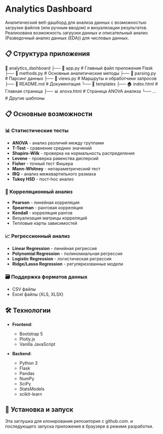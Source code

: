 # Analytics Dashboard

Аналитический веб-дашборд для анализа данных с возможностью загрузки файлов (или ручным вводом) и визуализации результатов.
Реализована возможность загрузки данных и описательный анализ (Разведочный анализ данных (EDA)) для числовых данных.

## 📋 Структура приложения

📂 analytics_dashboard
├── 🐍 app.py              # Главный файл приложения Flask
├── 🐍 methods.py          # Основные аналитические методы
├── 🐍 parsing.py          # Парсинг данных
├── 🐍 views.py            # Маршруты и обработчики запросов
├── 📄 README.md           # Документация
└── 📂 templates
    ├── 🏠 index.html      # Главная страница
    ├── 📊 anova.html      # Страница ANOVA анализа
    └── ...                # Другие шаблоны


## 📋 Основные возможности

### 📊 Статистические тесты
- **ANOVA** - анализ различий между группами
- **T-Test** - сравнение средних значений
- **Shapiro-Wilk** - проверка на нормальность распределения
- **Levene** - проверка равенства дисперсий
- **Fisher** - точный тест Фишера
- **Mann-Whitney** - непараметрический тест
- **IRQ** - анализ межквартильного размаха
- **Tukey HSD** - пост-hoc анализ

### 🔗 Корреляционный анализ
- **Pearson** - линейная корреляция
- **Spearman** - ранговая корреляция
- **Kendall** - корреляция рангов
- Визуализация матрицы корреляций
- Тепловые карты зависимостей

### 📈 Регрессионный анализ
- **Linear Regression** - линейная регрессия
- **Polynomial Regression** - полиномиальная регрессия
- **Logistic Regression** - логистическая регрессия
- **Ridge/Lasso Regression** - регуляризованные модели

### 🗃️ Поддержка форматов данных
- CSV файлы
- Excel файлы (XLS, XLSX)

## 🛠️ Технологии

- **Frontend**: 
  - Bootstrap 5
  - Plotly.js
  - Vanilla JavaScript

- **Backend**:
  - Python 3
  - Flask
  - Pandas
  - NumPy
  - SciPy
  - StatsModels
  - scikit-learn

## 🚀 Установка и запуск

Эта заглушка для клонирования репозитория с github.com. и последующего запуска приложения в браузере в режиме разработки.
